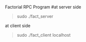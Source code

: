 
Factorial RPC Program
#at server side    
>sudo ./fact_server
    
    
at client side    
>sudo ./fact_client localhost
